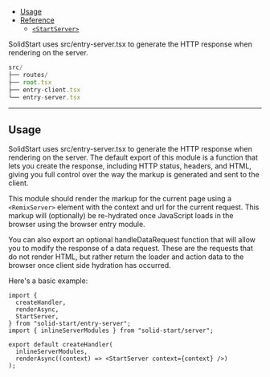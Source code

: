 <title>src/entry-server.tsx</title>

- [Usage](#usage)
- [Reference](#reference)
  - [`<StartServer>`](#hello-world)

SolidStart uses src/entry-server.tsx to generate the HTTP response when rendering on the server.

```ts {4}
src/
├── routes/
├── root.tsx
├── entry-client.tsx
└── entry-server.tsx
```

---

## Usage

SolidStart uses src/entry-server.tsx to generate the HTTP response when rendering on the server. The default export of this module is a function that lets you create the response, including HTTP status, headers, and HTML, giving you full control over the way the markup is generated and sent to the client.

This module should render the markup for the current page using a `<RemixServer>` element with the context and url for the current request. This markup will (optionally) be re-hydrated once JavaScript loads in the browser using the browser entry module.

You can also export an optional handleDataRequest function that will allow you to modify the response of a data request. These are the requests that do not render HTML, but rather return the loader and action data to the browser once client side hydration has occurred.

Here's a basic example:

```tsx twoslash
import {
  createHandler,
  renderAsync,
  StartServer,
} from "solid-start/entry-server";
import { inlineServerModules } from "solid-start/server";

export default createHandler(
  inlineServerModules,
  renderAsync((context) => <StartServer context={context} />)
);
```
